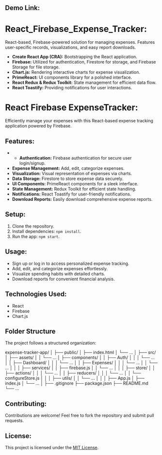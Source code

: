 
## Demo Link: 

# React_Firebase_Expense_Tracker:
React-based, Firebase-powered solution for managing expenses. Features user-specific records, visualizations, and easy report downloads.
- **Create React App (CRA):** Bootstrapping the React application.
- **Firebase:** Utilized for authentication, Firestore for storage, and Firebase Storage for file storage.
- **Chart.js:** Rendering interactive charts for expense visualization.
- **PrimeReact:** UI components library for a polished interface.
- **React Redux & Redux Toolkit:** State management for efficient data flow.
- **React Toastify:** Providing notifications for user interactions.


# React Firebase ExpenseTracker:
Efficiently manage your expenses with this React-based expense tracking application powered by Firebase. 

## Features:

- - **Authentication:** Firebase authentication for secure user login/signup.
- **Expense Management:** Add, edit, categorize expenses.
- **Visualization:** Visual representation of expenses via charts.
- **Data Storage:** Firestore to store expense data securely.
- **UI Components:** PrimeReact components for a sleek interface.
- **State Management:** Redux Toolkit for efficient state handling.
- **Notifications:** React Toastify for user-friendly notifications.
- **Download Reports:** Easily download comprehensive expense reports.

## Setup:
1. Clone the repository.
2. Install dependencies: `npm install`.
3. Run the app: `npm start`.

## Usage:
- Sign up or log in to access personalized expense tracking.
- Add, edit, and categorize expenses effortlessly.
- Visualize spending habits with detailed charts.
- Download reports for convenient financial analysis.

## Technologies Used:
- React
- Firebase
- Chart.js

## Folder Structure
The project follows a structured organization:

expense-tracker-app/
│
├── public/
│   ├── index.html
│   └── ...
│
├── src/
│   ├── assets/
│   │   └── ...
│   ├── components/
│   │   ├── Auth/
│   │   │   └── ...
│   │   ├── Dashboard/
│   │   │   └── ...
│   │   ├── Expenses/
│   │   │   └── ...
│   │   └── ...
│   │
│   ├── services/
│   │   ├── firebase.js
│   │   └── ...
│   │
│   ├── store/
│   │   ├── actions/
│   │   │   └── ...
│   │   ├── reducers/
│   │   │   └── ...
│   │   └── configureStore.js
│   │
│   ├── utils/
│   │   └── ...
│   │
│   ├── App.js
│   ├── index.js
│   └── ...
│
├── .gitignore
├── package.json
├── README.md
└── ...


## Contributing:
Contributions are welcome! Feel free to fork the repository and submit pull requests.

## License:
This project is licensed under the [MIT License](link-to-license).

